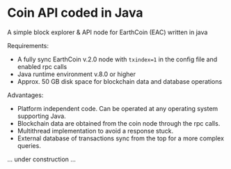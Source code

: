 # Coin API coded in Java
A simple block explorer &amp; API node for EarthCoin (EAC) written in java

Requirements:
- A fully sync EarthCoin v.2.0 node with <code>txindex=1</code> in the config file and enabled rpc calls
- Java runtime environment v.8.0 or higher
- Approx. 50 GB disk space for blockchain data and database operations

Advantages:
- Platform independent code. Can be operated at any operating system supporting Java.
- Blockchain data are obtained from the coin node through the rpc calls.
- Multithread implementation to avoid a response stuck.
- External database of transactions sync from the top for a more complex queries.

... under construction
...